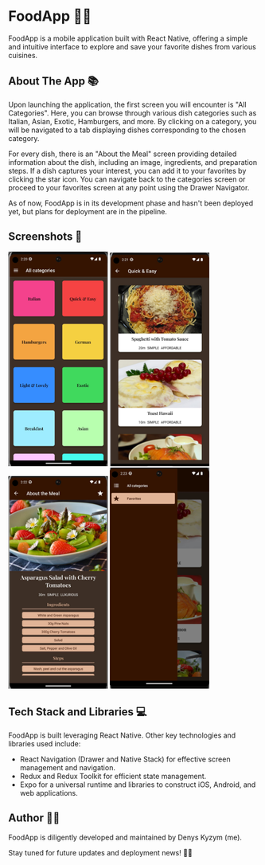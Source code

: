 # FoodApp 🍲📱

FoodApp is a mobile application built with React Native, offering a simple and intuitive interface to explore and save your favorite dishes from various cuisines.

## About The App 📚

Upon launching the application, the first screen you will encounter is "All Categories". Here, you can browse through various dish categories such as Italian, Asian, Exotic, Hamburgers, and more. By clicking on a category, you will be navigated to a tab displaying dishes corresponding to the chosen category.

For every dish, there is an "About the Meal" screen providing detailed information about the dish, including an image, ingredients, and preparation steps. If a dish captures your interest, you can add it to your favorites by clicking the star icon. You can navigate back to the categories screen or proceed to your favorites screen at any point using the Drawer Navigator.

As of now, FoodApp is in its development phase and hasn't been deployed yet, but plans for deployment are in the pipeline.

## Screenshots 📸

<p float="left">
  <img src="./assets/screenshots/allCategories.jpg" width="200" />
  <img src="./assets/screenshots/category.jpg" width="200" />
  <img src="./assets/screenshots/about.jpg" width="200" />
  <img src="./assets/screenshots/favorites.jpg" width="200" />
</p>

## Tech Stack and Libraries 💻

FoodApp is built leveraging React Native. Other key technologies and libraries used include:

- React Navigation (Drawer and Native Stack) for effective screen management and navigation.
- Redux and Redux Toolkit for efficient state management.
- Expo for a universal runtime and libraries to construct iOS, Android, and web applications.

## Author 🧑‍💻

FoodApp is diligently developed and maintained by Denys Kyzym (me).

Stay tuned for future updates and deployment news! 🚀🔥
